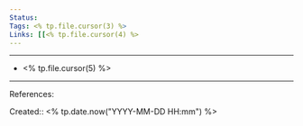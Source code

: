```yaml
---
Status:
Tags: <% tp.file.cursor(3) %>
Links: [[<% tp.file.cursor(4) %>
---
```

___

- <% tp.file.cursor(5) %>
___
References:

Created:: <% tp.date.now("YYYY-MM-DD HH:mm") %>